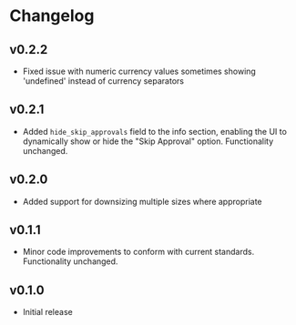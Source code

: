 # Changelog

## v0.2.2

- Fixed issue with numeric currency values sometimes showing 'undefined' instead of currency separators

## v0.2.1

- Added `hide_skip_approvals` field to the info section, enabling the UI to dynamically show or hide the "Skip Approval" option. Functionality unchanged.

## v0.2.0

- Added support for downsizing multiple sizes where appropriate

## v0.1.1

- Minor code improvements to conform with current standards. Functionality unchanged.

## v0.1.0

- Initial release
